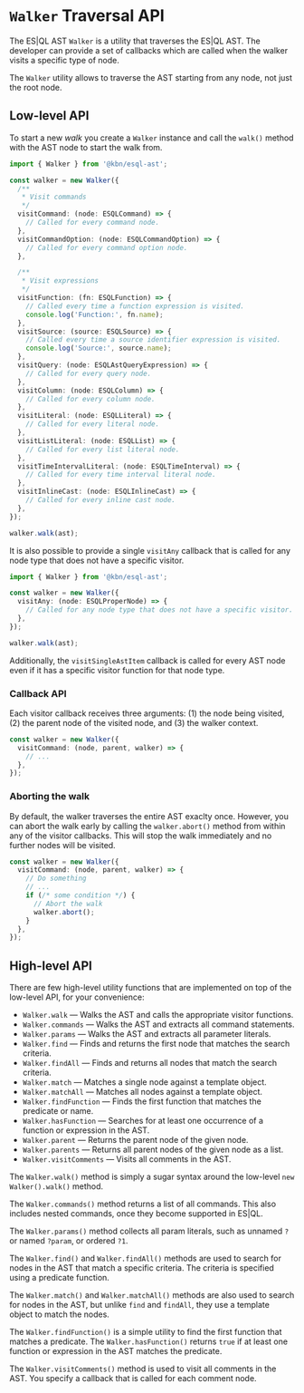 # `Walker` Traversal API

The ES|QL AST `Walker` is a utility that traverses the ES|QL AST. The developer
can provide a set of callbacks which are called when the walker visits a
specific type of node.

The `Walker` utility allows to traverse the AST starting from any node, not just
the root node.

## Low-level API

To start a new _walk_ you create a `Walker` instance and call the `walk()` method
with the AST node to start the walk from.

```ts
import { Walker } from '@kbn/esql-ast';

const walker = new Walker({
  /**
   * Visit commands
   */
  visitCommand: (node: ESQLCommand) => {
    // Called for every command node.
  },
  visitCommandOption: (node: ESQLCommandOption) => {
    // Called for every command option node.
  },

  /**
   * Visit expressions
   */
  visitFunction: (fn: ESQLFunction) => {
    // Called every time a function expression is visited.
    console.log('Function:', fn.name);
  },
  visitSource: (source: ESQLSource) => {
    // Called every time a source identifier expression is visited.
    console.log('Source:', source.name);
  },
  visitQuery: (node: ESQLAstQueryExpression) => {
    // Called for every query node.
  },
  visitColumn: (node: ESQLColumn) => {
    // Called for every column node.
  },
  visitLiteral: (node: ESQLLiteral) => {
    // Called for every literal node.
  },
  visitListLiteral: (node: ESQLList) => {
    // Called for every list literal node.
  },
  visitTimeIntervalLiteral: (node: ESQLTimeInterval) => {
    // Called for every time interval literal node.
  },
  visitInlineCast: (node: ESQLInlineCast) => {
    // Called for every inline cast node.
  },
});

walker.walk(ast);
```

It is also possible to provide a single `visitAny` callback that is called for
any node type that does not have a specific visitor.

```ts
import { Walker } from '@kbn/esql-ast';

const walker = new Walker({
  visitAny: (node: ESQLProperNode) => {
    // Called for any node type that does not have a specific visitor.
  },
});

walker.walk(ast);
```

Additionally, the `visitSingleAstItem` callback is called for every AST node
even if it has a specific visitor function for that node type.

### Callback API

Each visitor callback receives three arguments: (1) the node being
visited, (2) the parent node of the visited node, and (3) the walker
context.

```ts
const walker = new Walker({
  visitCommand: (node, parent, walker) => {
    // ...
  },
});
```

### Aborting the walk

By default, the walker traverses the entire AST exaclty once. However, you can
abort the walk early by calling the `walker.abort()` method from within
any of the visitor callbacks. This will stop the walk immediately and no further
nodes will be visited.

```ts
const walker = new Walker({
  visitCommand: (node, parent, walker) => {
    // Do something
    // ...
    if (/* some condition */) {
      // Abort the walk
      walker.abort();
    }
  },
});
```

## High-level API

There are few high-level utility functions that are implemented on top of the
low-level API, for your convenience:

- `Walker.walk` &mdash; Walks the AST and calls the appropriate visitor functions.
- `Walker.commands` &mdash; Walks the AST and extracts all command statements.
- `Walker.params` &mdash; Walks the AST and extracts all parameter literals.
- `Walker.find` &mdash; Finds and returns the first node that matches the search criteria.
- `Walker.findAll` &mdash; Finds and returns all nodes that match the search criteria.
- `Walker.match` &mdash; Matches a single node against a template object.
- `Walker.matchAll` &mdash; Matches all nodes against a template object.
- `Walker.findFunction` &mdash; Finds the first function that matches the predicate or name.
- `Walker.hasFunction` &mdash; Searches for at least one occurrence of a function or expression in the AST.
- `Walker.parent` &mdash; Returns the parent node of the given node.
- `Walker.parents` &mdash; Returns all parent nodes of the given node as a list.
- `Walker.visitComments` &mdash; Visits all comments in the AST.

The `Walker.walk()` method is simply a sugar syntax around the low-level
`new Walker().walk()` method.

The `Walker.commands()` method returns a list of all commands. This also
includes nested commands, once they become supported in ES|QL.

The `Walker.params()` method collects all param literals, such as unnamed `?` or
named `?param`, or ordered `?1`.

The `Walker.find()` and `Walker.findAll()` methods are used to search for nodes
in the AST that match a specific criteria. The criteria is specified using a
predicate function.

The `Walker.match()` and `Walker.matchAll()` methods are also used to search for
nodes in the AST, but unlike `find` and `findAll`, they use a template object
to match the nodes.

The `Walker.findFunction()` is a simple utility to find the first function that
matches a predicate. The `Walker.hasFunction()` returns `true` if at least one
function or expression in the AST matches the predicate.

The `Walker.visitComments()` method is used to visit all comments in the AST.
You specify a callback that is called for each comment node.
